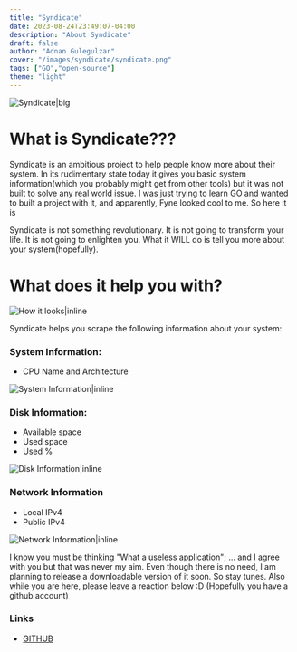 ```yaml
---
title: "Syndicate"
date: 2023-08-24T23:49:07-04:00
description: "About Syndicate"
draft: false
author: "Adnan Gulegulzar"
cover: "/images/syndicate/syndicate.png"
tags: ["GO","open-source"]
theme: "light"
---
```


![Syndicate|big](/images/syndicate/syndicate.png)

# What is Syndicate???

Syndicate is an ambitious project to help people know more about their system. In its rudimentary state today it gives you basic system information(which you probably might get from other tools) but it was not built to solve any real world issue. I was just trying to learn GO and wanted to built a project with it, and apparently, Fyne looked cool to me. So here it is

Syndicate is not something revolutionary. It is not going to transform your life. It is not going to enlighten you. What it WILL do is tell you more about your system(hopefully). 

# What does it help you with?

![How it looks|inline](/images/syndicate/desktop.png)

Syndicate helps you scrape the following information about your system:




### System Information:

- CPU Name and Architecture

![System Information|inline](/images/syndicate/sys.png)

### Disk Information:

- Available space
- Used space
- Used %

![Disk Information|inline](/images/syndicate/disk.png)

### Network Information

- Local IPv4
- Public IPv4

![Network Information|inline](/images/syndicate/network.png)


I know you must be thinking "What a useless application"; ... and I agree with you but that was never my aim. Even though there is no need, I am planning to release a downloadable version of it soon. So stay tunes. 
Also while you are here, please leave a reaction below :D (Hopefully you have a github account) 


### Links
- [GITHUB](https://github.com/ADorigi/Syndicate)



